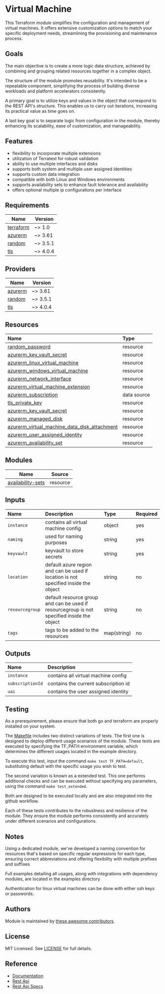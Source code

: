 # Virtual Machine

This Terraform module simplifies the configuration and management of virtual machines. It offers extensive customization options to match your specific deployment needs, streamlining the provisioning and maintenance process.

## Goals

The main objective is to create a more logic data structure, achieved by combining and grouping related resources together in a complex object.

The structure of the module promotes reusability. It's intended to be a repeatable component, simplifying the process of building diverse workloads and platform accelerators consistently.

A primary goal is to utilize keys and values in the object that correspond to the REST API's structure. This enables us to carry out iterations, increasing its practical value as time goes on.

A last key goal is to separate logic from configuration in the module, thereby enhancing its scalability, ease of customization, and manageability.

## Features

- flexibility to incorporate multiple extensions
- utilization of Terratest for robust validation
- ability to use multiple interfaces and disks
- supports both system and multiple user assigned identities
- supports custom data integration
- compatible with both Linux and Windows environments
- supports availability sets to enhance fault tolerance and availability
- offers optional multiple ip configurations per interface

## Requirements

| Name | Version |
|------|---------|
| <a name="requirement_terraform"></a> [terraform](#requirement\_terraform) | ~> 1.0 |
| <a name="requirement_azurerm"></a> [azurerm](#requirement\_azurerm) | ~> 3.61 |
| <a name="requirement_random"></a> [random](#requirement\_random) | ~> 3.5.1 |
| <a name="requirement_tls"></a> [tls](#requirement\_tls) | ~> 4.0.4 |

## Providers

| Name | Version |
|------|---------|
| <a name="provider_azurerm"></a> [azurerm](#provider\_azurerm) | ~> 3.61 |
| <a name="provider_random"></a> [random](#provider\_random) | ~> 3.5.1 |
| <a name="provider_tls"></a> [tls](#provider\_tls) | ~> 4.0.4 |

## Resources

| Name | Type |
| :-- | :-- |
| [random_password](https://registry.terraform.io/providers/hashicorp/random/latest/docs/resources/password) | resource |
| [azurerm_key_vault_secret](https://registry.terraform.io/providers/hashicorp/azurerm/latest/docs/resources/key_vault_secret) | resource |
| [azurerm_linux_virtual_machine](https://registry.terraform.io/providers/hashicorp/azurerm/latest/docs/resources/linux_virtual_machine) | resource |
| [azurerm_windows_virtual_machine](https://registry.terraform.io/providers/hashicorp/azurerm/latest/docs/resources/windows_virtual_machine) | resource |
| [azurerm_network_interface](https://registry.terraform.io/providers/hashicorp/azurerm/latest/docs/resources/network_interface) | resource |
| [azurerm_virtual_machine_extension](https://registry.terraform.io/providers/hashicorp/azurerm/latest/docs/resources/virtual_machine_extension) | resource |
| [azurerm_subscription](https://registry.terraform.io/providers/hashicorp/azurerm/latest/docs/data-sources/subscription) | data source |
| [tls_private_key](https://registry.terraform.io/providers/hashicorp/tls/latest/docs/resources/private_key) | resource |
| [azurerm_key_vault_secret](https://registry.terraform.io/providers/hashicorp/azurerm/latest/docs/resources/key_vault_secret) | resource |
| [azurerm_managed_disk](https://registry.terraform.io/providers/hashicorp/azurerm/latest/docs/resources/managed_disk) | resource |
| [azurerm_virtual_machine_data_disk_attachment](https://registry.terraform.io/providers/hashicorp/azurerm/latest/docs/resources/virtual_machine_data_disk_attachment) | resource |
| [azurerm_user_assigned_identity](https://registry.terraform.io/providers/hashicorp/azurerm/latest/docs/resources/user_assigned_identity) | resource |
| [azurerm_availability_set](https://registry.terraform.io/providers/hashicorp/azurerm/latest/docs/resources/availability_set) | resource |

## Modules

| Name | Source |
|------|--------|
| [availability-sets](./modules/availability-sets) | resource |

## Inputs

| Name | Description | Type | Required |
| :-- | :-- | :-- | :-- |
| `instance` | contains all virtual machine config | object | yes |
| `naming` | used for naming purposes | string | yes |
| `keyvault` | keyvault to store secrets | string | yes |
| `location` | default azure region and can be used if location is not specified inside the object | string | no |
| `resourcegroup` | default resource group and can be used if resourcegroup is not specified inside the object | string | no |
| `tags` | tags to be added to the resources | map(string) | no |


## Outputs

| Name | Description |
| :-- | :-- |
| `instance` | contains all virtual machine config |
| `subscriptionId` | contains the current subscription id |
| `uai` | contains the user assigned identity |

## Testing

As a prerequirement, please ensure that both go and terraform are properly installed on your system.

The [Makefile](Makefile) includes two distinct variations of tests. The first one is designed to deploy different usage scenarios of the module. These tests are executed by specifying the TF_PATH environment variable, which determines the different usages located in the example directory.

To execute this test, input the command ```make test TF_PATH=default```, substituting default with the specific usage you wish to test.

The second variation is known as a extended test. This one performs additional checks and can be executed without specifying any parameters, using the command ```make test_extended```.

Both are designed to be executed locally and are also integrated into the github workflow.

Each of these tests contributes to the robustness and resilience of the module. They ensure the module performs consistently and accurately under different scenarios and configurations.

## Notes

Using a dedicated module, we've developed a naming convention for resources that's based on specific regular expressions for each type, ensuring correct abbreviations and offering flexibility with multiple prefixes and suffixes

Full examples detailing all usages, along with integrations with dependency modules, are located in the examples directory

Authentication for linux virtual machines can be done with either ssh keys or passwords.

## Authors

Module is maintained by [these awesome contributors](https://github.com/cloudnationhq/terraform-azure-vm/graphs/contributors).

## License

MIT Licensed. See [LICENSE](https://github.com/cloudnationhq/terraform-azure-vm/blob/main/LICENSE) for full details.

## Reference

- [Documentation](https://learn.microsoft.com/en-us/azure/virtual-machines/)
- [Rest Api](https://learn.microsoft.com/en-us/rest/api/compute/virtual-machines)
- [Rest Api Specs](https://github.com/Azure/azure-rest-api-specs/blob/main/specification/compute/resource-manager/Microsoft.Compute/ComputeRP/stable/2023-07-01/virtualMachine.json)
